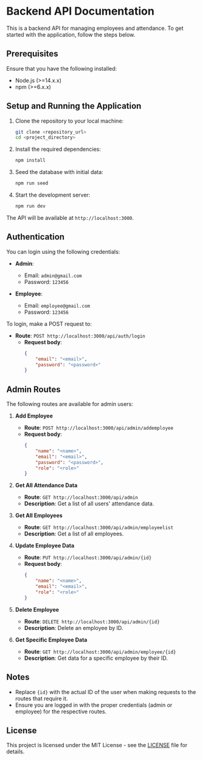 # Backend API Documentation

This is a backend API for managing employees and attendance. To get started with the application, follow the steps below.

## Prerequisites

Ensure that you have the following installed:
- Node.js (>=14.x.x)
- npm (>=6.x.x)

## Setup and Running the Application

1. Clone the repository to your local machine:
    ```bash
    git clone <repository_url>
    cd <project_directory>
    ```

2. Install the required dependencies:
    ```bash
    npm install
    ```

3. Seed the database with initial data:
    ```bash
    npm run seed
    ```

4. Start the development server:
    ```bash
    npm run dev
    ```

The API will be available at `http://localhost:3000`.

## Authentication

You can login using the following credentials:

- **Admin**:  
    - Email: `admin@gmail.com`  
    - Password: `123456`

- **Employee**:  
    - Email: `employee@gmail.com`  
    - Password: `123456`

To login, make a POST request to:

- **Route**: `POST http://localhost:3000/api/auth/login`  
    - **Request body**:  
        ```json
        {
            "email": "<email>",
            "password": "<password>"
        }
        ```

## Admin Routes

The following routes are available for admin users:

1. **Add Employee**  
    - **Route**: `POST http://localhost:3000/api/admin/addemployee`  
    - **Request body**:  
        ```json
        {
            "name": "<name>",
            "email": "<email>",
            "password": "<password>",
            "role": "<role>"
        }
        ```

2. **Get All Attendance Data**  
    - **Route**: `GET http://localhost:3000/api/admin`  
    - **Description**: Get a list of all users' attendance data.

3. **Get All Employees**  
    - **Route**: `GET http://localhost:3000/api/admin/employeelist`  
    - **Description**: Get a list of all employees.

4. **Update Employee Data**  
    - **Route**: `PUT http://localhost:3000/api/admin/{id}`  
    - **Request body**:  
        ```json
        {
            "name": "<name>",
            "email": "<email>",
            "role": "<role>"
        }
        ```

5. **Delete Employee**  
    - **Route**: `DELETE http://localhost:3000/api/admin/{id}`  
    - **Description**: Delete an employee by ID.

6. **Get Specific Employee Data**  
    - **Route**: `GET http://localhost:3000/api/admin/employee/{id}`  
    - **Description**: Get data for a specific employee by their ID.

## Notes

- Replace `{id}` with the actual ID of the user when making requests to the routes that require it.
- Ensure you are logged in with the proper credentials (admin or employee) for the respective routes.

## License

This project is licensed under the MIT License - see the [LICENSE](LICENSE) file for details.
